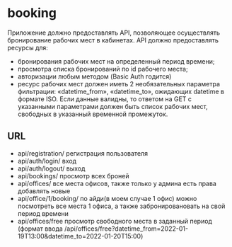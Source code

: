 # booking
Приложение должно предоставлять API, позволяющее осуществлять бронирование рабочих мест в кабинетах. 
API должно предоставлять ресурсы для:
* бронирования рабочих мест на определенный период времени; 
* просмотра списка бронирований по id рабочего места; 
* авторизации любым методом (Basic Auth годится) 
* ресурс рабочих мест должен иметь 2 необязательных параметра фильтрации: «datetime_from», «datetime_to», ожидающих datetime в формате ISO. 
Если данные валидны, то ответом на GET с указанными параметрами должен быть список рабочих мест, свободных в указанный временной промежуток.

## URL
* api/registration/ регистрация пользователя
* api/auth/login/ вход
* api/auth/logout/ выход
* api/bookings/ просмотр всех броней
* api/offices/ все места офисов, также только у админа есть права добавлять новые 
* api/office/1/booking/ по айди(в моем случае 1 офис) можно посмотреть все места 1 офиса, а также забронировановать на свой период времени
* api/offices/free просмотр свободного места в заданный период
(формат ввода /api/offices/free?datetime_from=2022-01-19T13:00&datetime_to=2022-01-20T15:00)
